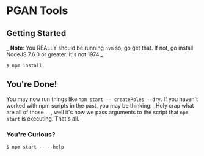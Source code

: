 PGAN Tools
===

## Getting Started
_ **Note**: You REALLY should be running `nvm` so, go get that. If not, go install NodeJS 7.6.0 or greater. It's not 1974._

`$ npm install`

## You're Done!
You may now run things like `npm start -- createRoles --dry`.
If you haven't worked with npm scripts in the past, you may be thinking: _Holy crap what are all of those `--`, well it's how we pass arguments to the script that `npm start` is executing. That's all.

### You're Curious?
`$ npm start -- --help`
